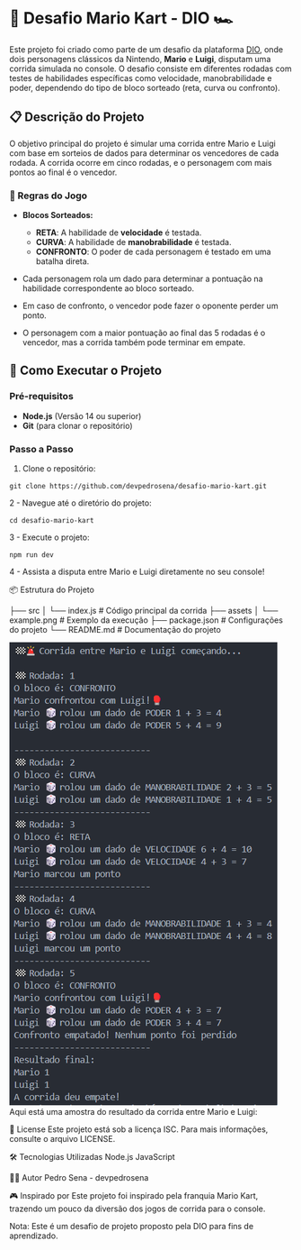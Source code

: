 # 🏁 Desafio Mario Kart - DIO 🏎️

Este projeto foi criado como parte de um desafio da plataforma [DIO](https://www.dio.me), onde dois personagens clássicos da Nintendo, **Mario** e **Luigi**, disputam uma corrida simulada no console. O desafio consiste em diferentes rodadas com testes de habilidades específicas como velocidade, manobrabilidade e poder, dependendo do tipo de bloco sorteado (reta, curva ou confronto).

## 📋 Descrição do Projeto

O objetivo principal do projeto é simular uma corrida entre Mario e Luigi com base em sorteios de dados para determinar os vencedores de cada rodada. A corrida ocorre em cinco rodadas, e o personagem com mais pontos ao final é o vencedor.

### 🏁 Regras do Jogo

- **Blocos Sorteados:**
  - **RETA**: A habilidade de **velocidade** é testada.
  - **CURVA**: A habilidade de **manobrabilidade** é testada.
  - **CONFRONTO**: O poder de cada personagem é testado em uma batalha direta.

- Cada personagem rola um dado para determinar a pontuação na habilidade correspondente ao bloco sorteado.
- Em caso de confronto, o vencedor pode fazer o oponente perder um ponto.
- O personagem com a maior pontuação ao final das 5 rodadas é o vencedor, mas a corrida também pode terminar em empate.

## 🚀 Como Executar o Projeto

### Pré-requisitos

- **Node.js** (Versão 14 ou superior)
- **Git** (para clonar o repositório)

### Passo a Passo

1. Clone o repositório:

```
git clone https://github.com/devpedrosena/desafio-mario-kart.git
```

2 - Navegue até o diretório do projeto:
```
cd desafio-mario-kart
```

3 - Execute o projeto:
```
npm run dev
```

4 - Assista a disputa entre Mario e Luigi diretamente no seu console!

📦 Estrutura do Projeto

├── src
│   └── index.js    # Código principal da corrida
├── assets
│   └── example.png # Exemplo da execução
├── package.json    # Configurações do projeto
└── README.md       # Documentação do projeto


 <img src="https://raw.githubusercontent.com/devpedrosena/simulador-corrida-mario-kart/refs/heads/main/assets/example.png" alt="Exemplo execução">
Aqui está uma amostra do resultado da corrida entre Mario e Luigi:

📄 License
Este projeto está sob a licença ISC. Para mais informações, consulte o arquivo LICENSE.

🛠️ Tecnologias Utilizadas
Node.js
JavaScript

🧑‍💻 Autor
Pedro Sena - devpedrosena

🎮 Inspirado por
Este projeto foi inspirado pela franquia Mario Kart, trazendo um pouco da diversão dos jogos de corrida para o console.

Nota: Este é um desafio de projeto proposto pela DIO para fins de aprendizado.
